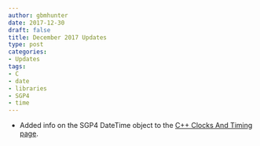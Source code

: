 ```yaml
---
author: gbmhunter
date: 2017-12-30
draft: false
title: December 2017 Updates
type: post
categories:
- Updates
tags:
- C
- date
- libraries
- SGP4
- time
---
```


* Added info on the SGP4 DateTime object to the [C++ Clocks And Timing page](/programming/languages/c-plus-plus/clocks-and-timing).